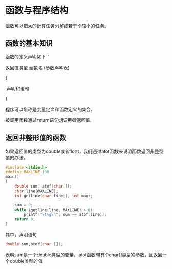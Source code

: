 # 函数与程序结构

函数可以把大的计算任务分解成若干个较小的任务。



## 函数的基本知识

函数的定义声明如下：

返回值类型	函数名	(参数声明表)

{

​	声明和语句

}

程序可以堪称是变量定义和函数定义的集合。

被调用函数通过return语句想调用者返回值。





## 返回非整形值的函数

如果返回值的类型为double或者float，我们通过atof函数来说明函数返回非整型值的办法。

```c
#include <stdio.h>
#define MAXLINE 100
main()
{
	double sum, atof(char[]);
	char line[MAXLINE];
	int getline(char line[], int max);

	sum = 0;
	while (getline(line, MAXLINE) > 0)
		printf("\t%g\n", sum += atof(line));
	return 0;
}

```



其中，声明语句

```c
double sum,atof(char []);
```

表明sum是一个double类型的变量，atof函数带有个char[]类型的参数，且返回一个double类型的值





